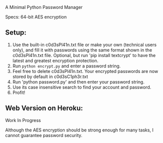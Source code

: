A Minimal Python Password Manager

Specs:
64-bit AES encryption

## Setup:
1. Use the built-in c0d3sPl41n.txt file or make your own (technical users only),
   and fill it with passwords using the same format shown in the c0d3sPl41n.txt
   file.
   Optional, but run 'pip install textcrypt' to have the latest and greatest
   encryption protection.
2. Run `python encrypt.py` and enter a password string.
3. Feel free to delete c0d3sPl41n.txt. Your encrypted passwords are now stored
   by default in c0d3sC1ph3r.txt
4. Run 'python password.py' and then enter your password string.
5. Use its case insensitive search to find your account and password.
6. Profit!

## Web Version on Heroku:
Work In Progress

Although the AES encryption should be strong enough for many tasks, I cannot
guarantee password security.
